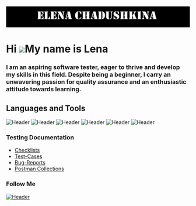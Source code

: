 ![Header](https://github.com/ElenaChadushkina/ElenaChadushkina/blob/main/assets/Elena.png)

Hi ![](https://user-images.githubusercontent.com/18350557/176309783-0785949b-9127-417c-8b55-ab5a4333674e.gif)My name is Lena
============================================================================================================================

### I am an aspiring software tester, eager to thrive and develop my skills in this field. Despite being a beginner, I carry an unwavering passion for quality assurance and an enthusiastic attitude towards learning.



## Languages and Tools
![Header](https://img.shields.io/badge/Jira-090909?style=for-the-badge&logo=jira&logoColor=136be1)
![Header](https://img.shields.io/badge/Postman-090909?style=for-the-badge&logo=postman&logoColor=f76935)
![Header](https://img.shields.io/badge/MySQL-090909?style=for-the-badge&logo=mysql&logoColor=00618a)
![Header](https://img.shields.io/badge/DevTools-090909?style=for-the-badge&logo=googlechrome&logoColor=2674f2)
![Header](https://img.shields.io/badge/TestRail-090909?style=for-the-badge&logo=&logoColor=71b556)
![Header](https://img.shields.io/badge/Redmine-090909?style=for-the-badge&logo=Redmine&logoColor=f76935)




### Testing Documentation

- [Checklists](https://github.com/ElenaChadushkina/Checklists.git)
- [Test-Cases](https://github.com/ElenaChadushkina/Test-Cases.git)
- [Bug-Reports](https://github.com/ElenaChadushkina/Bug-Reports.git)
- [Postman Collections](https://github.com/ElenaChadushkina/Postman-Collections.git)

### Follow Me
[![Header](https://img.shields.io/badge/Telegram-090909?style=for-the-badge&logo=telegram&logoColor=31a5db)](https://t.me/elenachadushkina)
